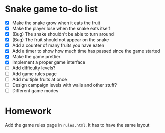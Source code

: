 # Snake game to-do list

- [x] Make the snake grow when it eats the fruit
- [x] Make the player lose when the snake eats itself
- [x] (Bug) The snake shouldn't be able to turn around
- [x] (Bug) The fruit should not appear on the snake
- [x] Add a counter of many fruits you have eaten
- [x] Add a timer to show how much time has passed since the game started
- [x] Make the game prettier
- [x] Implement a proper game interface
- [ ] Add difficulty levels?
- [ ] Add game rules page
- [ ] Add multiple fruits at once
- [ ] Design campaign levels with walls and other stuff?
- [ ] Different game modes

# Homework

Add the game rules page in `rules.html`. It has to have the same layout
